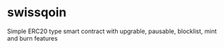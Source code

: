 # swissqoin
Simple ERC20 type smart contract with upgrable, pausable, blocklist, mint and burn features
